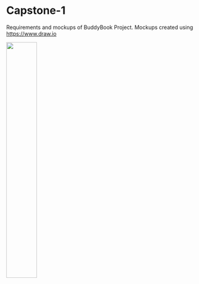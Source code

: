 # Capstone-1
Requirements and mockups of BuddyBook Project. Mockups created using https://www.draw.io



<img width="40%" src="https://cloud.githubusercontent.com/assets/881964/24128524/5bf93dca-0dd4-11e7-9e6b-739b36ac9ba5.png" />
